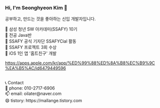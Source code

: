 ### Hi, I'm Seonghyeon Kim 👋

공부하고, 만드는 것을 좋아하는 신입 개발자입니다.

💬 삼성 청년 SW 아카데미(SSAFY) 10기<br>
  🌱 전공 Java반 <br>
  🌱 SSAFY 공식 기자단 SSAFYCial 활동 <br>
  🌱 SSAFY 프로젝트 3회 수상 <br>
  🌱 iOS 1인 앱 '홈트친구' 개발 <br>
  
  https://apps.apple.com/kr/app/%ED%99%88%ED%8A%B8%EC%B9%9C%EA%B5%AC/id6479449596

<br>
📞 Contact
<br>
📱 phone: 010-2717-6906 <br>
📫 email: oilater@naver.com <br>
😄 tistory: https://mallange.tistory.com <br>
<!--
**oilater/oilater** is a ✨ _special_ ✨ repository because its `README.md` (this file) appears on your GitHub profile.



- 
- 🌱 I’m currently learning ...
- 👯 I’m looking to collaborate on ...
- 🤔 I’m looking for help with ...
- 💬 Ask me about ...
- 📫 How to reach me: ...

- ⚡ Fun fact: ...
-->
![Anurag's GitHub stats](https://github-readme-stats.vercel.app/api?username=oilater&show_icons=true&theme=radical)
<br>
<br>
[![Solved.ac
프로필](http://mazassumnida.wtf/api/generate_badge?boj=oilater)](https://solved.ac/oilater)
